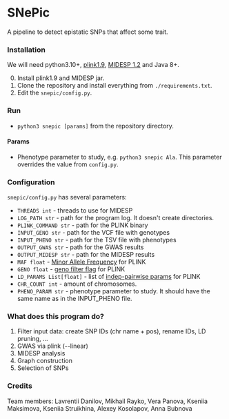 # SNePic
A pipeline to detect epistatic SNPs that affect some trait.

### Installation

We will need python3.10+, [plink1.9](https://www.cog-genomics.org/plink/1.9/), [MIDESP 1.2](https://github.com/FelixHeinrich/MIDESP) and Java 8+.

0. Install plink1.9 and MIDESP jar. 
1. Clone the repository and install everything from `./requirements.txt`.
2. Edit the `snepic/config.py`.

### Run

- `python3 snepic [params]` from the repository directory.

#### Params

- Phenotype parameter to study, e.g. `python3 snepic Ala`. This parameter overrides the value from `config.py`.

### Configuration

`snepic/config.py` has several parameters:

- `THREADS int` - threads to use for MIDESP
- `LOG_PATH str` - path for the program log. It doesn't create directories.
- `PLINK_COMMAND str` - path for the PLINK binary
- `INPUT_GENO str` - path for the VCF file with genotypes
- `INPUT_PHENO str` - path for the TSV file with phenotypes
- `OUTPUT_GWAS str` - path for the GWAS results
- `OUTPUT_MIDESP str` - path for the MIDESP results
- `MAF float` - [Minor Allele Frequency](https://www.cog-genomics.org/plink/1.9/filter#maf) for PLINK
- `GENO float` - [geno filter flag](https://www.cog-genomics.org/plink/1.9/filter#missing) for PLINK
- `LD_PARAMS List[float]` - list of [indep-pairwise params](https://www.cog-genomics.org/plink/1.9/ld#indep) for PLINK
- `CHR_COUNT int` - amount of chromosomes.
- `PHENO_PARAM str` - phenotype parameter to study. It should have the same name as in the INPUT_PHENO file.

### What does this program do?

1. Filter input data: create SNP IDs (chr name + pos), rename IDs, LD pruning, ...
2. GWAS via plink (--linear)
3. MIDESP analysis
4. Graph construction
5. Selection of SNPs


### Credits

Team members:
Lavrentii Danilov,
Mikhail Rayko,
Vera Panova,
Kseniia Maksimova,
Kseniia Struikhina,
Alexey Kosolapov,
Anna Bubnova





